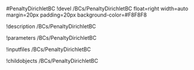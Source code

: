 <!-- MOOSE Object Documentation Stub: Remove this when content is added. -->
#PenaltyDirichletBC
!devel /BCs/PenaltyDirichletBC float=right width=auto margin=20px padding=20px background-color=#F8F8F8

!description /BCs/PenaltyDirichletBC

!parameters /BCs/PenaltyDirichletBC

!inputfiles /BCs/PenaltyDirichletBC

!childobjects /BCs/PenaltyDirichletBC
